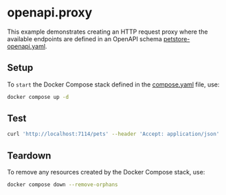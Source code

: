 # openapi.proxy

This example demonstrates creating an HTTP request proxy where the available endpoints are defined in an OpenAPI schema [petstore-openapi.yaml](./petstore-openapi.yaml).

## Setup

To `start` the Docker Compose stack defined in the [compose.yaml](compose.yaml) file, use:

```bash
docker compose up -d
```

## Test

```bash
curl 'http://localhost:7114/pets' --header 'Accept: application/json'
```

## Teardown

To remove any resources created by the Docker Compose stack, use:

```bash
docker compose down --remove-orphans
```
